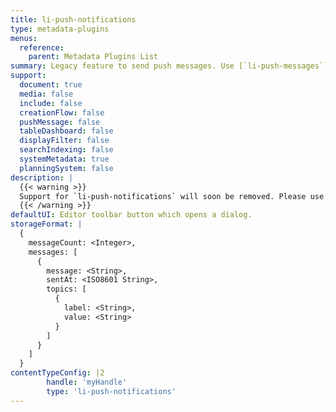 ```yaml
---
title: li-push-notifications
type: metadata-plugins
menus:
  reference:
    parent: Metadata Plugins List
summary: Legacy feature to send push messages. Use [`li-push-messages`]({{< ref "/reference/document/metadata/plugins/li-push-messages" >}}) instead.
support:
  document: true
  media: false
  include: false
  creationFlow: false
  pushMessage: false
  tableDashboard: false
  displayFilter: false
  searchIndexing: false
  systemMetadata: true
  planningSystem: false
description: |
  {{< warning >}}
  Support for `li-push-notifications` will soon be removed. Please use [`li-push-messages`]({{< ref "/reference/document/metadata/plugins/li-push-messages" >}}) instead.
  {{< /warning >}}
defaultUI: Editor toolbar button which opens a dialog.
storageFormat: |
  {
    messageCount: <Integer>,
    messages: [
      {
        message: <String>,
        sentAt: <ISO8601 String>,
        topics: [
          {
            label: <String>,
            value: <String>
          }
        ]
      }
    ]
  }
contentTypeConfig: |2
        handle: 'myHandle'
        type: 'li-push-notifications'
---
```

